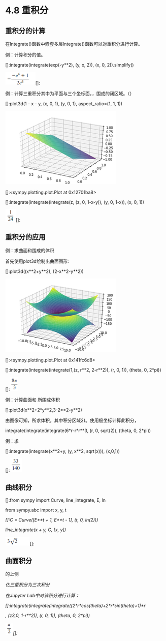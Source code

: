 # 4.8 重积分


## 重积分的计算

在Integrate()函数中嵌套多层Integrate()函数可以对重积分进行计算。

例：计算积分的值。

[]:integrate(integrate(exp(-y\*\*2), (y, x, 2)), (x, 0, 2)).simplify()

![](media/a72a0415c477146d1e4571d484d5c41f.png)[]:

例：计算三重积分其中为平面与三个坐标面，，围成的闭区域。（）

[]:plot3d(1 - x - y, (x, 0, 1), (y, 0, 1), aspect_ratio=(1, 1, 1))

![C:\\Users\\Johan\\AppData\\Local\\Microsoft\\Windows\\INetCache\\Content.MSO\\E18883DA.tmp](media/de1daf9cac3636ef5f72539cfc6ff85c.png)

[]:\<sympy.plotting.plot.Plot at 0x12701ba8\>

[]:integrate(integrate(integrate(z, (z, 0, 1-x-y)), (y, 0, 1-x)), (x, 0, 1))

![](media/f465a7e3a9ea5cbbd168b2b71e124b0e.png)[]:

## 重积分的应用

例：求曲面和围成的体积

首先使用plot3d绘制出曲面图形:

[]:plot3d((x\*\*2+y\*\*2), (2-x\*\*2-y\*\*2))

![C:\\Users\\Johan\\AppData\\Local\\Microsoft\\Windows\\INetCache\\Content.MSO\\8B72AC8.tmp](media/adc35c7f3c9466552aeed4bc3b4f9e36.png)

[]:\<sympy.plotting.plot.Plot at 0x141fc6d8\>

[]:integrate(integrate(integrate(1,(z, r\*\*2, 2-r\*\*2)), (r, 0, 1)), (theta,
0, 2\*pi))

[]:![](media/6a7fd950ff83c3ad5ef520c561e8065b.png)

例：计算曲面和 所围成体积

[]:plot3d(x\*\*2+2\*y\*\*2,3-2\*\*2-y\*\*2)

由图像可知，所求体积，其中积分区域2}。使用极坐标计算此积分，

integrate(integrate(integrate(6\*r-r\*r\*\*3, (r, 0, sqrt(2)), (theta, 0,
2\*pi))

例：求

[]:integrate(integrate(x\*\*2+y, (y, x\*\*2, sqrt(x))), (x,0,1))

[]:![](media/946ba3024d82c4d181c853198b09d42c.png)

## 曲线积分

[]:from sympy import Curve, line_integrate, E, ln

from sympy.abc import x, y, t

*[]:C = Curve([E\*\*t + 1, E\*\*t - 1], (t, 0, ln(2)))*

*line\_integrate(x + y, C, [x, y])*

![](media/8a773398109992002c18b98933f65972.png)[]:

## 曲面积分

的上侧

*化三重积分为三次积分*

*在Jupyter Lab中对该积分进行计算：*

*[]:integrate(integrate(integrate((2\*r\*cos(theta)+2\*r\*sin(theta)+1)\*r*

*, (z3,0, 1-r\*\*2)), (r, 0, 1)), (theta, 0, 2\*pi))*

![](media/c7130ba351a79f9287ab1e013ced87c5.png)*[]:*